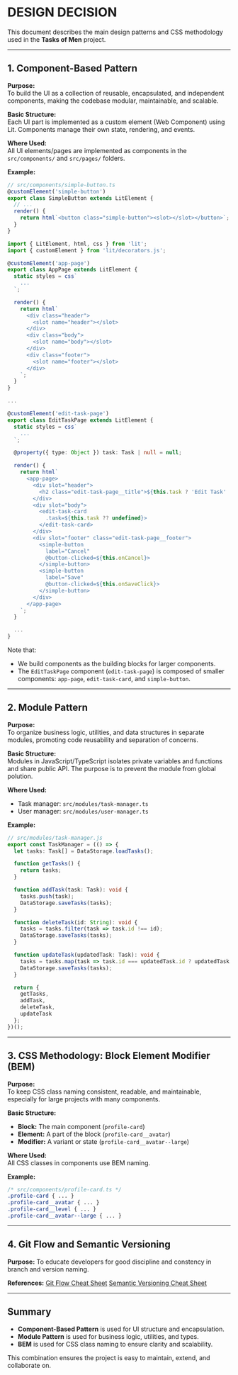 # DESIGN DECISION

This document describes the main design patterns and CSS methodology used in the **Tasks of Men** project.

---

## 1. Component-Based Pattern

**Purpose:**  
To build the UI as a collection of reusable, encapsulated, and independent components, making the codebase modular, maintainable, and scalable.

**Basic Structure:**  
Each UI part is implemented as a custom element (Web Component) using Lit. Components manage their own state, rendering, and events.

**Where Used:**  
All UI elements/pages are implemented as components in the `src/components/` and `src/pages/` folders.

**Example:**
```typescript
// src/components/simple-button.ts
@customElement('simple-button')
export class SimpleButton extends LitElement {
  // ...
  render() {
    return html`<button class="simple-button"><slot></slot></button>`;
  }
}

import { LitElement, html, css } from 'lit';
import { customElement } from 'lit/decorators.js';

@customElement('app-page')
export class AppPage extends LitElement {
  static styles = css`
    ...
  `;

  render() {
    return html`
      <div class="header">
        <slot name="header"></slot>
      </div>
      <div class="body">
        <slot name="body"></slot>
      </div>
      <div class="footer">
        <slot name="footer"></slot>
      </div>
    `;
  }
}

...

@customElement('edit-task-page')
export class EditTaskPage extends LitElement {
  static styles = css`
    ...
  `;

  @property({ type: Object }) task: Task | null = null;

  render() {
    return html`
      <app-page>
        <div slot="header">
          <h2 class="edit-task-page__title">${this.task ? 'Edit Task' : 'Add Task'}</h2>
        </div>
        <div slot="body">
          <edit-task-card
            .task=${this.task ?? undefined}>
          </edit-task-card>
        </div>
        <div slot="footer" class="edit-task-page__footer">
          <simple-button
            label="Cancel"
            @button-clicked=${this.onCancel}>
          </simple-button>
          <simple-button
            label="Save"
            @button-clicked=${this.onSaveClick}>
          </simple-button>
        </div>
      </app-page>
    `;
  }

  ...
}
```

Note that:
- We build components as the building blocks for larger components.
- The `EditTaskPage` component (`edit-task-page`) is composed of smaller components: `app-page`, `edit-task-card`, and `simple-button`.


---

## 2. Module Pattern

**Purpose:**  
To organize business logic, utilities, and data structures in separate modules, promoting code reusability and separation of concerns.

**Basic Structure:**  
Modules in JavaScript/TypeScript isolates private variables and functions and share public API. The purpose is to prevent the module from global polution.

**Where Used:**  
- Task manager: `src/modules/task-manager.ts`
- User manager: `src/modules/user-manager.ts`

**Example:**
```typescript
// src/modules/task-manager.js
export const TaskManager = (() => {
  let tasks: Task[] = DataStorage.loadTasks();

  function getTasks() {
    return tasks;
  }

  function addTask(task: Task): void {
    tasks.push(task);
    DataStorage.saveTasks(tasks);
  }

  function deleteTask(id: String): void {
    tasks = tasks.filter(task => task.id !== id);
    DataStorage.saveTasks(tasks);
  }

  function updateTask(updatedTask: Task): void {
    tasks = tasks.map(task => task.id === updatedTask.id ? updatedTask : task);
    DataStorage.saveTasks(tasks);
  }

  return {
    getTasks,
    addTask,
    deleteTask,
    updateTask
  };
})();
```

---

## 3. CSS Methodology: Block Element Modifier (BEM)

**Purpose:**  
To keep CSS class naming consistent, readable, and maintainable, especially for large projects with many components.

**Basic Structure:**  
- **Block:** The main component (`profile-card`)
- **Element:** A part of the block (`profile-card__avatar`)
- **Modifier:** A variant or state (`profile-card__avatar--large`)

**Where Used:**  
All CSS classes in components use BEM naming.

**Example:**
```css
/* src/components/profile-card.ts */
.profile-card { ... }
.profile-card__avatar { ... }
.profile-card__level { ... }
.profile-card__avatar--large { ... }
```

---

## 4. Git Flow and Semantic Versioning

**Purpose:**
To educate developers for good discipline and constency in branch and version naming.

**References:**
[Git Flow Cheat Sheet](https://danielkummer.github.io/git-flow-cheatsheet/)
[Semantic Versioning Cheat Sheet](https://michaelcurrin.github.io/dev-cheatsheets/cheatsheets/other/semvar.html)

---

## Summary

- **Component-Based Pattern** is used for UI structure and encapsulation.
- **Module Pattern** is used for business logic, utilities, and types.
- **BEM** is used for CSS class naming to ensure clarity and scalability.

This combination ensures the project is easy to maintain, extend, and collaborate on.